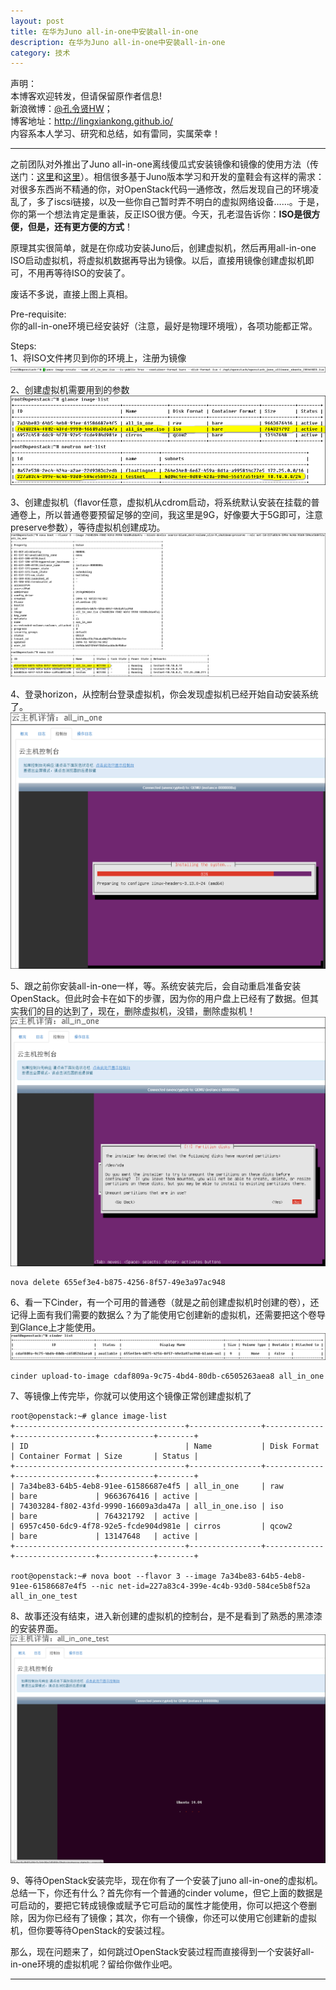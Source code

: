 ```yaml
---
layout: post
title: 在华为Juno all-in-one中安装all-in-one
description: 在华为Juno all-in-one中安装all-in-one
category: 技术
---
```


声明：  
本博客欢迎转发，但请保留原作者信息!  
新浪微博：[@孔令贤HW](http://weibo.com/lingxiankong)；   
博客地址：<http://lingxiankong.github.io/>  
内容系本人学习、研究和总结，如有雷同，实属荣幸！

---

之前团队对外推出了Juno all-in-one离线傻瓜式安装镜像和镜像的使用方法（传送门：[这里](http://lingxiankong.github.io/blog/2014/10/16/openstack-juno-allinone/)和[这里](http://lingxiankong.github.io/blog/2014/05/12/huawei-allinone-operation-guide/)）。相信很多基于Juno版本学习和开发的童鞋会有这样的需求：对很多东西尚不精通的你，对OpenStack代码一通修改，然后发现自己的环境凌乱了，多了iscsi链接，以及一些你自己暂时弄不明白的虚拟网络设备……。于是，你的第一个想法肯定是重装，反正ISO很方便。今天，孔老湿告诉你：**ISO是很方便，但是，还有更方便的方式**！

原理其实很简单，就是在你成功安装Juno后，创建虚拟机，然后再用all-in-one ISO启动虚拟机，将虚拟机数据再导出为镜像。以后，直接用镜像创建虚拟机即可，不用再等待ISO的安装了。

废话不多说，直接上图上真相。

Pre-requisite:  
你的all-in-one环境已经安装好（注意，最好是物理环境哦），各项功能都正常。

Steps:  
1、将ISO文件拷贝到你的环境上，注册为镜像  
![](/images/2014-12-19-embeded-all-in-one/1.png)

2、创建虚拟机需要用到的参数  
![](/images/2014-12-19-embeded-all-in-one/2.png)

3、创建虚拟机（flavor任意，虚拟机从cdrom启动，将系统默认安装在挂载的普通卷上，所以普通卷要预留足够的空间，我这里是9G，好像要大于5G即可，注意preserve参数），等待虚拟机创建成功。  
![](/images/2014-12-19-embeded-all-in-one/3.png)  

4、登录horizon，从控制台登录虚拟机，你会发现虚拟机已经开始自动安装系统了。  
![](/images/2014-12-19-embeded-all-in-one/4.png)

5、跟之前你安装all-in-one一样，等。系统安装完后，会自动重启准备安装OpenStack。但此时会卡在如下的步骤，因为你的用户盘上已经有了数据。但其实我们的目的达到了，现在，删除虚拟机，没错，删除虚拟机！  
![](/images/2014-12-19-embeded-all-in-one/5.png) 

	nova delete 655ef3e4-b875-4256-8f57-49e3a97ac948

6、看一下Cinder，有一个可用的普通卷（就是之前创建虚拟机时创建的卷），还记得上面有我们需要的数据么？为了能使用它创建新的虚拟机，还需要把这个卷导到Glance上才能使用。  
![](/images/2014-12-19-embeded-all-in-one/6.png) 

	cinder upload-to-image cdaf809a-9c75-4bd4-80db-c6505263aea8 all_in_one

7、等镜像上传完毕，你就可以使用这个镜像正常创建虚拟机了  

	root@openstack:~# glance image-list
	+--------------------------------------+----------------+-------------+------------------+------------+--------+
	| ID                                   | Name           | Disk Format | Container Format | Size       | Status |
	+--------------------------------------+----------------+-------------+------------------+------------+--------+
	| 7a34be83-64b5-4eb8-91ee-61586687e4f5 | all_in_one     | raw         | bare             | 9663676416 | active |
	| 74303284-f802-43fd-9990-16609a3da47a | all_in_one.iso | iso         | bare             | 764321792  | active |
	| 6957c450-6dc9-4f78-92e5-fcde904d981e | cirros         | qcow2       | bare             | 13147648   | active |
	+--------------------------------------+----------------+-------------+------------------+------------+--------+

	root@openstack:~# nova boot --flavor 3 --image 7a34be83-64b5-4eb8-91ee-61586687e4f5 --nic net-id=227a83c4-399e-4c4b-93d0-584ce5b8f52a all_in_one_test

8、故事还没有结束，进入新创建的虚拟机的控制台，是不是看到了熟悉的黑漆漆的安装界面。  
![](/images/2014-12-19-embeded-all-in-one/7.png)  

9、等待OpenStack安装完毕，现在你有了一个安装了juno all-in-one的虚拟机。总结一下，你还有什么？首先你有一个普通的cinder volume，但它上面的数据是可启动的，要把它转成镜像或赋予它可启动的属性才能使用，你可以把这个卷删除，因为你已经有了镜像；其次，你有一个镜像，你还可以使用它创建新的虚拟机，但你要等待OpenStack的安装过程。

那么，现在问题来了，如何跳过OpenStack安装过程而直接得到一个安装好all-in-one环境的虚拟机呢？留给你做作业吧。

----------

	